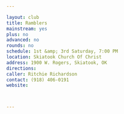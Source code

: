 ```yaml
---

layout: club
title: Ramblers
mainstream: yes
plus: no
advanced: no
rounds: no
schedule: 1st &amp; 3rd Saturday, 7:00 PM
location: Skiatook Church Of Christ
address: 1900 W. Rogers, Skiatook, OK
directions: 
caller: Ritchie Richardson
contact: (918) 406-0191
website: 



---
```



